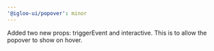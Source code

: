 ```yaml
---
'@igloo-ui/popover': minor
---
```


Added two new props: triggerEvent and interactive. This is to allow the popover to show on hover.
